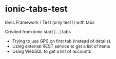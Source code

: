 ionic-tabs-test
===============

Ionic Framework / Test (only test !) with tabs

Created from ionic start [...] tabs

- Trying to use GPS on first tab (instead of details).
- Using external REST service to get a list of items
- Using WebSQL to get a list of accounts
